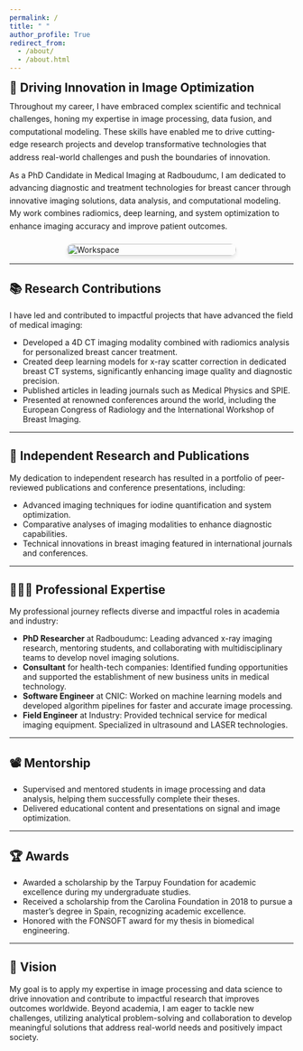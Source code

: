 ```yaml
---
permalink: /
title: " "
author_profile: True
redirect_from: 
  - /about/
  - /about.html
---
```


<div style="display: flex; flex-direction: column;">
  <div style="display: flex; align-items: flex-start; flex-wrap: wrap; gap: 20px;">
    <h2 style="margin: 0; flex: 1 1 100%;">🔬 Driving Innovation in Image Optimization</h2>
  </div>
  <div style="display: flex; flex-wrap: wrap; align-items: flex-start; gap: 20px;">
    <div style="flex: 1 1 60%; min-width: 300px;">
      <p style="margin: 10px 0; line-height: 1.6;">
        Throughout my career, I have embraced complex scientific and technical challenges, honing my expertise in image processing, data fusion, and computational modeling. These skills have enabled me to drive cutting-edge research projects and develop transformative technologies that address real-world challenges and push the boundaries of innovation.
      </p>
      <p style="margin: 0; line-height: 1.6;">
        As a PhD Candidate in Medical Imaging at Radboudumc, I am dedicated to advancing diagnostic and treatment technologies for breast cancer through innovative imaging solutions, data analysis, and computational modeling. My work combines radiomics, deep learning, and system optimization to enhance imaging accuracy and improve patient outcomes.
      </p>
    </div>
    <div style="flex: 1 1 40%; min-width: 300px; display: flex; justify-content: center;">
      <img src="https://raw.githubusercontent.com/JuanPautasso/jp-info/master/images/AI-pix.png" alt="Workspace" style="width: 100%; max-width: 300px; border-radius: 10px; box-shadow: 0px 4px 6px rgba(0, 0, 0, 0.1);">
    </div>
  </div>
</div>

---

## 📚 Research Contributions  
I have led and contributed to impactful projects that have advanced the field of medical imaging:  

- Developed a 4D CT imaging modality combined with radiomics analysis for personalized breast cancer treatment.  
- Created deep learning models for x-ray scatter correction in dedicated breast CT systems, significantly enhancing image quality and diagnostic precision.  
- Published articles in leading journals such as Medical Physics and SPIE.  
- Presented at renowned conferences around the world, including the European Congress of Radiology and the International Workshop of Breast Imaging.  

---

## 📜 Independent Research and Publications  
My dedication to independent research has resulted in a portfolio of peer-reviewed publications and conference presentations, including:  

- Advanced imaging techniques for iodine quantification and system optimization.  
- Comparative analyses of imaging modalities to enhance diagnostic capabilities.  
- Technical innovations in breast imaging featured in international journals and conferences.  

---

## 👨🏻‍🔬 Professional Expertise  
My professional journey reflects diverse and impactful roles in academia and industry:  

- **PhD Researcher** at Radboudumc: Leading advanced x-ray imaging research, mentoring students, and collaborating with multidisciplinary teams to develop novel imaging solutions.  
- **Consultant** for health-tech companies: Identified funding opportunities and supported the establishment of new business units in medical technology.  
- **Software Engineer** at CNIC: Worked on machine learning models and developed algorithm pipelines for faster and accurate image processing.
- **Field Engineer** at Industry: Provided technical service for medical imaging equipment. Specialized in ultrasound and LASER technologies.

---

## 📽️ Mentorship

- Supervised and mentored students in image processing and data analysis, helping them successfully complete their theses.
- Delivered educational content and presentations on signal and image optimization. 

---
## 🏆 Awards

- Awarded a scholarship by the Tarpuy Foundation for academic excellence during my undergraduate studies.
- Received a scholarship from the Carolina Foundation in 2018 to pursue a master’s degree in Spain, recognizing academic excellence.
- Honored with the FONSOFT award for my thesis in biomedical engineering.

---

## 🌟 Vision

My goal is to apply my expertise in image processing and data science to drive innovation and contribute to impactful research that improves outcomes worldwide. Beyond academia, I am eager to tackle new challenges, utilizing analytical problem-solving and collaboration to develop meaningful solutions that address real-world needs and positively impact society.  
